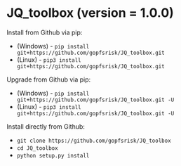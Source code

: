 <h1>JQ_toolbox (version = 1.0.0)</h1>

Install from Github via pip:
- (Windows) - ```pip install git+https://github.com/gopfsrisk/JQ_toolbox.git```
- (Linux) - ```pip3 install git+https://github.com/gopfsrisk/JQ_toolbox.git```

Upgrade from Github via pip:
- (Windows) - ```pip install git+https://github.com/gopfsrisk/JQ_toolbox.git -U```
- (Linux) - ```pip3 install git+https://github.com/gopfsrisk/JQ_toolbox.git -U```

Install directly from Github:
- ```git clone https://github.com/gopfsrisk/JQ_toolbox```
- ```cd JQ_toolbox```
- ```python setup.py install```
